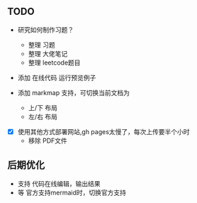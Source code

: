 
## TODO

- 研究如何制作习题？
  - 整理 习题
  - 整理 大佬笔记
  - 整理 leetcode题目

- 添加 在线代码 运行预览例子

- 添加 markmap 支持，可切换当前文档为
  - 上/下 布局
  - 左/右 布局

- [x] 使用其他方式部署网站,gh pages太慢了，每次上传要半个小时
  - 移除 PDF文件

## 后期优化

- 支持 代码在线编辑，输出结果
- 等 官方支持mermaid时，切换官方支持
